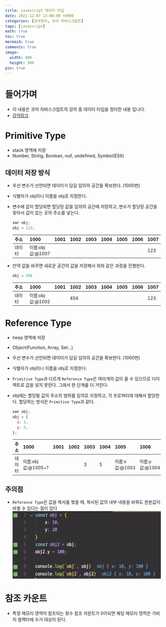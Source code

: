 ```yaml
---
title: javascript 데이터 타입 
date: 2021-12-07 13:00:00 +0900
categories: [강의정리, 코어 자바스크립트]
tags: [javascript]
math: true
toc: true
mermaid: true
comments: true
image:
  width: 800
  height: 500
pin: true
---
```


# 들어가며
- 이 내용은 코어 자바스크립트의 강의 중 데이터 타입을 정리한 내용 입니다.
- [강의링크](https://www.inflearn.com/course/%ED%95%B5%EC%8B%AC%EA%B0%9C%EB%85%90-javascript-flow/dashboard)

# Primitive Type
- stack 영역에 저장
- Number, String, Boolean, null, undefined, Symbol(ES6)

## 데이터 저장 방식
- 우선 변수가 선언되면 데이터가 담길 임의의 공간을 확보한다. (1000번)
- 식별자가 obj이니 이름을 obj로 지정한다.
- 변수에 값이 할당되면 할당된 값을 임의의 공간에 저장하고, 변수가 할당된 공간을 찾아서 값이 있는 곳의 주소를 넣는다.
  ```js
  var obj;
  obj = 123; 
  ```

  |주소|1000|1001|1002|1003|1004|1005|1006|1007  
  ---|--|--|--|--|--|--|--|--|
  데이터|이름:obj<br>값:@1007|||||||123

- 만약 값을 바꾸면 새로운 공간의 값을 저장해서 위와 같은 과정을 진행한다.
  ```js
  obj = 456
  ```

  |주소|1000|1001|1002|1003|1004|1005|1006|1007  
  ---|--|--|--|--|--|--|--|--|
  데이터|이름:obj<br>값:@1002||456|||||123


# Reference Type
- heep 영역에 저장
- Object(Function, Array, Set...)

- 우선 변수가 선언되면 데이터가 담길 임의의 공간을 확보한다. (1000번)
- 식별자가 obj이니 이름을 obj로 지정한다.
- `Primitive Type`과 다르게 `Reference Type`은 여러개의 값이 올 수 있으므로 다이렉트로 값을 넣지 못한다. 그래서 한 단계를 더 거친다.
- obj에는 할당될 값의 주소의 범위를 임의로 지정하고, 각 프로퍼티에 대해서 할당한다. 할당하는 방식은 `Primitive Type`과 같다.

  ```js
  var obj;
  obj = {
    x: 3,
    y: 5,
  };
  ```

  |주소|1000|1001|1002|1003|1004|1005|1006|1007  
  ---|--|--|--|--|--|--|--|--|
  데이터|이름:obj<br>값:@1005~?|||3|5|이름:x <br>값:@1003|이름:y <br>값:@1004|


## 주의점
- `Reference Type`은 값을 복사를 했을 때, 복사된 값의 내부 내용을 바꿔도 원본값이 바뀔 수 있다는 점이 있다
![](images/../../../../images/코어자바스크립트/코어자바스크립트_얇은복사.png)


# 참조 카운트
- 특정 메모리 영역이 참조되는 횟수 참조 카운트가 0이되면 해당 메모리 영역은 가비지 컬렉터에 수거 대상이 된다. 